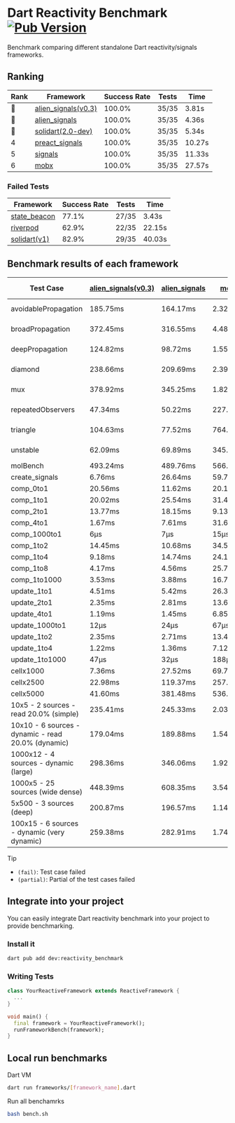 # Dart Reactivity Benchmark [![Pub Version](https://img.shields.io/pub/v/reactivity_benchmark)](https://pub.dev/packages/reactivity_benchmark)

Benchmark comparing different standalone Dart reactivity/signals frameworks.

## Ranking

<!-- ranking start -->
| Rank | Framework | Success Rate | Tests | Time |
|------|-----------|--------------|-------|------|
| 🥇 | [alien_signals(v0.3)](https://github.com/medz/alien-signals-dart) | 100.0% | 35/35 | 3.81s |
| 🥈 | [alien_signals](https://github.com/medz/alien-signals-dart) | 100.0% | 35/35 | 4.36s |
| 🥉 | [solidart(2.0-dev)](https://github.com/nank1ro/solidart/tree/dev) | 100.0% | 35/35 | 5.34s |
| 4 | [preact_signals](https://pub.dev/packages/preact_signals) | 100.0% | 35/35 | 10.27s |
| 5 | [signals](https://github.com/rodydavis/signals.dart) | 100.0% | 35/35 | 11.33s |
| 6 | [mobx](https://github.com/mobxjs/mobx.dart) | 100.0% | 35/35 | 27.57s |

<!-- ranking end -->

### **Failed Tests**

<!-- fail start -->
| Framework | Success Rate | Tests | Time |
|-----------|--------------|-------|------|
| [state_beacon](https://github.com/jinyus/dart_beacon) | 77.1% | 27/35 | 3.43s |
| [riverpod](https://github.com/rrousselGit/riverpod) | 62.9% | 22/35 | 22.15s |
| [solidart(v1)](https://github.com/nank1ro/solidart) | 82.9% | 29/35 | 40.03s |

<!-- fail end -->

## Benchmark results of each framework

<!-- test-case start -->
| Test Case | [alien_signals(v0.3)](https://github.com/medz/alien-signals-dart) | [alien_signals](https://github.com/medz/alien-signals-dart) | [mobx](https://github.com/mobxjs/mobx.dart) | [preact_signals](https://pub.dev/packages/preact_signals) | [riverpod](https://github.com/rrousselGit/riverpod) | [signals](https://github.com/rodydavis/signals.dart) | [solidart(2.0-dev)](https://github.com/nank1ro/solidart/tree/dev) | [solidart(v1)](https://github.com/nank1ro/solidart) | [state_beacon](https://github.com/jinyus/dart_beacon) |
|---|---|---|---|---|---|---|---|---|---|
| avoidablePropagation | 185.75ms | 164.17ms | 2.32s | 201.34ms | 1.41s | 205.50ms | 272.96ms | 2.20s | 156.74ms (fail) |
| broadPropagation | 372.45ms | 316.55ms | 4.48s | 447.33ms | 82.86ms (fail) | 523.25ms | 513.61ms | 5.68s | 6.37ms (fail) |
| deepPropagation | 124.82ms | 98.72ms | 1.55s | 176.15ms | 1.91s (fail) | 168.16ms | 166.93ms | 2.07s | 140.96ms (fail) |
| diamond | 238.66ms | 209.69ms | 2.39s | 285.77ms | 2.59s (fail) | 292.26ms | 352.41ms | 3.55s | 200.57ms (fail) |
| mux | 378.92ms | 345.25ms | 1.82s | 404.87ms | 549.11ms (fail) | 409.75ms | 444.49ms | 2.07s | 197.46ms (fail) |
| repeatedObservers | 47.34ms | 50.22ms | 227.09ms | 40.52ms | 386.77ms (fail) | 46.18ms | 80.72ms | 223.56ms | 51.20ms (fail) |
| triangle | 104.63ms | 77.52ms | 764.77ms | 98.14ms | 925.22ms (fail) | 101.37ms | 116.75ms | 1.17s | 76.00ms (fail) |
| unstable | 62.09ms | 69.89ms | 345.41ms | 69.71ms | 617.55ms (fail) | 82.54ms | 96.67ms | 356.20ms | 336.40ms (fail) |
| molBench | 493.24ms | 489.76ms | 566.73ms | 485.71ms | 10.83ms | 486.58ms | 493.33ms | 1.71s | 1.12ms |
| create_signals | 6.76ms | 26.64ms | 59.77ms | 5.08ms | 23.50ms | 24.30ms | 77.49ms | 46.10ms | 65.28ms |
| comp_0to1 | 20.56ms | 11.62ms | 20.13ms | 17.02ms | 13.06ms | 10.71ms | 28.07ms | 21.61ms | 52.72ms |
| comp_1to1 | 20.02ms | 25.54ms | 31.46ms | 12.27ms | 23.20ms | 26.75ms | 41.67ms | 40.01ms | 54.86ms |
| comp_2to1 | 13.77ms | 18.15ms | 9.13ms | 9.62ms | 23.59ms | 12.89ms | 39.70ms | 39.80ms | 35.55ms |
| comp_4to1 | 1.67ms | 7.61ms | 31.64ms | 7.29ms | 7.15ms | 3.40ms | 21.06ms | 16.92ms | 16.00ms |
| comp_1000to1 | 6μs | 7μs | 15μs | 4μs | 5μs | 4μs | 17μs | 2.71ms | 42μs |
| comp_1to2 | 14.45ms | 10.68ms | 34.52ms | 15.21ms | 12.86ms | 17.91ms | 38.09ms | 31.95ms | 45.13ms |
| comp_1to4 | 9.18ms | 14.74ms | 24.14ms | 27.10ms | 25.10ms | 7.82ms | 23.84ms | 28.20ms | 43.77ms |
| comp_1to8 | 4.17ms | 4.56ms | 25.71ms | 6.09ms | 6.36ms | 6.13ms | 25.07ms | 25.32ms | 43.90ms |
| comp_1to1000 | 3.53ms | 3.88ms | 16.78ms | 4.66ms | 4.63ms | 6.74ms | 17.11ms | 17.95ms | 38.71ms |
| update_1to1 | 4.51ms | 5.42ms | 26.30ms | 8.60ms | 81.45ms | 8.98ms | 16.19ms | 43.31ms | 5.64ms |
| update_2to1 | 2.35ms | 2.81ms | 13.63ms | 4.24ms | 41.10ms | 4.49ms | 8.03ms | 21.44ms | 2.67ms |
| update_4to1 | 1.19ms | 1.45ms | 6.85ms | 2.21ms | 19.84ms | 2.27ms | 4.07ms | 10.79ms | 1.36ms |
| update_1000to1 | 12μs | 24μs | 67μs | 21μs | 170μs | 23μs | 40μs | 119μs | 15μs |
| update_1to2 | 2.35ms | 2.71ms | 13.48ms | 4.54ms | 40.63ms | 4.47ms | 8.14ms | 21.09ms | 2.86ms |
| update_1to4 | 1.22ms | 1.36ms | 7.12ms | 2.18ms | 20.83ms | 2.33ms | 4.07ms | 10.81ms | 1.48ms |
| update_1to1000 | 47μs | 32μs | 188μs | 130μs | 143μs | 58μs | 170μs | 211μs | 364μs |
| cellx1000 | 7.36ms | 27.52ms | 69.74ms | 9.63ms | N/A | 9.75ms | 13.35ms | 166.80ms | 5.17ms |
| cellx2500 | 22.98ms | 119.37ms | 257.89ms | 25.61ms | N/A | 26.02ms | 41.09ms | 451.79ms | 26.39ms |
| cellx5000 | 41.60ms | 381.48ms | 536.90ms | 63.37ms | N/A | 61.59ms | 87.66ms | 1.08s | 77.51ms |
| 10x5 - 2 sources - read 20.0% (simple) | 235.41ms | 245.33ms | 2.03s | 442.58ms | 2.15s | 522.20ms | 354.05ms | 2.68s (partial) | 248.42ms |
| 10x10 - 6 sources - dynamic - read 20.0% (dynamic) | 179.04ms | 189.88ms | 1.54s | 279.81ms | 1.45s (partial) | 286.93ms | 245.39ms | 2.39s (partial) | 198.35ms |
| 1000x12 - 4 sources - dynamic (large) | 298.36ms | 346.06ms | 1.92s | 3.72s | 2.52s (partial) | 3.83s | 473.45ms | 4.04s (partial) | 336.15ms |
| 1000x5 - 25 sources (wide dense) | 448.39ms | 608.35ms | 3.54s | 2.72s | 4.05s | 3.44s | 590.70ms | 5.02s (partial) | 499.58ms |
| 5x500 - 3 sources (deep) | 200.87ms | 196.57ms | 1.14s | 229.19ms | 1.43s | 224.17ms | 256.79ms | 2.00s (partial) | 204.35ms |
| 100x15 - 6 sources - dynamic (very dynamic) | 259.38ms | 282.91ms | 1.74s | 453.03ms | 1.74s (partial) | 478.37ms | 386.58ms | 2.78s (partial) | 253.80ms |

<!-- test-case end -->

> [!TIP]
> - `(fail)`: Test case failed
> - `(partial)`: Partial of the test cases failed

## Integrate into your project

You can easily integrate Dart reactivity benchmark into your project to provide benchmarking.

### Install it

```bash
dart pub add dev:reactivity_benchmark
```

### Writing Tests

```dart
class YourReactiveFramework extends ReactiveFramework {
  ...
}

void main() {
  final framework = YourReactiveFramework();
  runFrameworkBench(framework);
}
```

## Local run benchmarks

Dart VM
```bash
dart run frameworks/[framework_name].dart
```

Run all benchamrks
```bash
bash bench.sh
```
